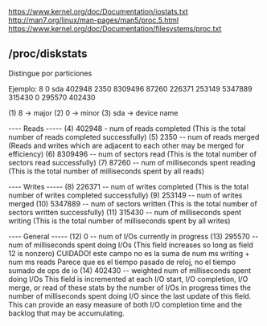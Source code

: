 https://www.kernel.org/doc/Documentation/iostats.txt
http://man7.org/linux/man-pages/man5/proc.5.html
https://www.kernel.org/doc/Documentation/filesystems/proc.txt


## /proc/diskstats

Distingue por particiones

Ejemplo:
   8       0 sda 402948 2350 8309496 87260 226371 253149 5347889 315430 0 295570 402430

(1) 8 -> major
(2) 0 -> minor
(3) sda -> device name

---- Reads -----
(4) 402948 - num of reads completed (This is the total number of reads completed successfully)
(5) 2350 -- num of reads merged (Reads and writes which are adjacent to each other may be merged for efficiency)
(6) 8309496 -- num of sectors read (This is the total number of sectors read successfully)
(7) 87260 -- num of milliseconds spent reading (This is the total number of milliseconds spent by all reads)

---- Writes -----
(8) 226371 -- num of writes completed (This is the total number of writes completed successfully)
(9) 253149 -- num of writes merged
(10) 5347889 -- num of sectors written (This is the total number of sectors written successfully)
(11) 315430 -- num of milliseconds spent writing (This is the total number of milliseconds spent by all writes)

---- General -----
(12) 0 -- num of I/Os currently in progress
(13) 295570 -- num of milliseconds spent doing I/Os (This field increases so long as field 12 is nonzero)
               CUIDADO! este campo no es la suma de num ms writing + num ms reads
               Parece que es el tiempo pasado de reloj, no el tiempo sumado de ops de io
(14) 402430 -- weighted num of milliseconds spent doing I/Os
               This field is incremented at each I/O start, I/O completion, I/O merge, or read of these stats by the
               number of I/Os in progress times the number of milliseconds spent doing I/O since the last update of this field.
               This can provide an easy measure of both I/O completion time and the backlog that may be accumulating.
